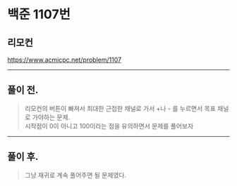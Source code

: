 # 백준 1107번

## 리모컨
https://www.acmicpc.net/problem/1107
___
## 풀이 전.
> 리모컨의 버튼이 빠져서 최대한 근접한 채널로 가서 +나 - 를 누르면서 목표 채널로 가야하는 문제.</br>
> 시작점이 0이 아니고 100이라는 점을 유의하면서 문제를 풀어보자
___
## 풀이 후.
> 그냥 재귀로 계속 풀어주면 될 문제였다.</br>